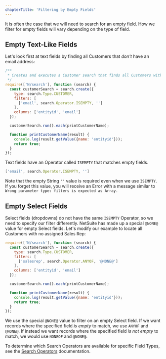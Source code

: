 ```yaml
---
chapterTitle: 'Filtering by Empty Fields'
---
```


It is often the case that we will need to search for an empty field. How we filter for empty fields will vary 
depending on the type of field.

## Empty Text-Like Fields

Let's look first at text fields by finding all Customers that _don't_ have an email address:

```javascript
/**
 * Creates and executes a Customer search that finds all Customers with no email
 */
require(['N/search'], function (search) {
  const customerSearch = search.create({
    type: search.Type.CUSTOMER,
    filters: [
      ['email', search.Operator.ISEMPTY, '']
    ],
    columns: ['entityid', 'email']
  });

  customerSearch.run().each(printCustomerName);

  function printCustomerName(result) {
    console.log(result.getValue({name: 'entityid'}));
    return true;
  }
});
```

Text fields have an Operator called `ISEMPTY` that matches empty fields.

```javascript
['email', search.Operator.ISEMPTY, '']
```

Note that the empty String `''` value is required even when we use `ISEMPTY`. If you forget this value, you will 
receive an Error with a message similar to `Wrong parameter type: filters is expected as Array.`

## Empty Select Fields

Select fields (dropdowns) do not have the same `ISEMPTY` Operator, so we need to specify our filter differently. 
NetSuite has made up a special `@NONE@` value for empty Select fields. Let's modify our example to locate all Customers 
with no assigned Sales Rep:

```javascript
require(['N/search'], function (search) {
  const customerSearch = search.create({
    type: search.Type.CUSTOMER,
    filters: [
      ['salesrep', search.Operator.ANYOF, '@NONE@']
    ],
    columns: ['entityid', 'email']
  });

  customerSearch.run().each(printCustomerName);

  function printCustomerName(result) {
    console.log(result.getValue({name: 'entityid'}));
    return true;
  }
});
```

We use the special `@NONE@` value to filter on an empty Select field. If we want records where the specified field 
*is empty* to match, we use `ANYOF` and `@NONE@`. If instead we want records where the specified field *is not 
empty* to match, we would use `NONEOF` and `@NONE@`.

To determine which Search Operators are available for specific Field Types, see the
[Search Operators](https://docs.oracle.com/en/cloud/saas/netsuite/ns-online-help/article_4094344956.html) documentation.
